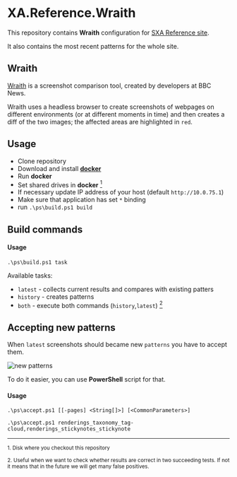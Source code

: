 # XA.Reference.Wraith

This repository contains **Wraith** configuration for [SXA Reference site](https://github.com/alan-null/XA.Reference).

It also contains the most recent patterns for the whole site.

## Wraith
[Wraith](https://github.com/BBC-News/wraith) is a screenshot comparison tool, created by developers at BBC News.

Wraith uses a headless browser to create screenshots of webpages on different environments (or at different moments in time) and then creates a diff of the two images; the affected areas are highlighted in `red`.

## Usage

* Clone repository
* Download and install [**docker**](https://store.docker.com/editions/community/docker-ce-desktop-windows?tab=description)
* Run **docker**
* Set shared drives in **docker** [<sup>1</sup>](#1)
* If necessary update IP address of your host (default `http://10.0.75.1`)
* Make sure that application has set `*` binding
* run `.\ps\build.ps1 build`

## Build commands

#### Usage

`.\ps\build.ps1 task`

Available tasks:
* `latest` - collects current results and compares with existing patters
* `history` - creates patterns
* `both` - execute both commands (`history`,`latest`) [<sup>2</sup>](#2)

## Accepting new patterns

When `latest` screenshots should became new `patterns` you have to accept them.

![new patterns](https://cloud.githubusercontent.com/assets/6848691/25241605/e428265e-25f6-11e7-8874-9d7e76292f89.png)

To do it easier, you can use **PowerShell** script for that.

#### Usage

`.\ps\accept.ps1 [[-pages] <String[]>] [<CommonParameters>]`

`.\ps\accept.ps1 renderings_taxonomy_tag-cloud,renderings_stickynotes_stickynote`

<hr>

<a name="1"></a> <sup>1. Disk where you checkout this repository</sup>

<a name="2"></a> <sup>2. Useful when we want to check whether results are correct in two succeeding tests. If not it means that in the future we will get many false positives.</sup>